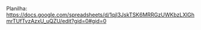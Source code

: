 Planilha:
https://docs.google.com/spreadsheets/d/1qjl3JskTSK6MRRGzUWKbzLXlGhmrTUfTvzAzxU_uQZU/edit?gid=0#gid=0
